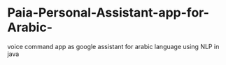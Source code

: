 # Paia-Personal-Assistant-app-for-Arabic-
voice command app as google assistant for arabic language using NLP in java
